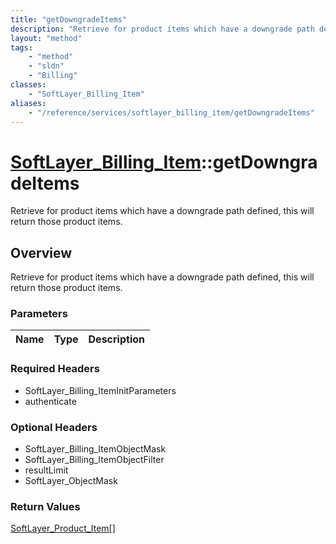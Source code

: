 ```yaml
---
title: "getDowngradeItems"
description: "Retrieve for product items which have a downgrade path defined, this will return those product items."
layout: "method"
tags:
    - "method"
    - "sldn"
    - "Billing"
classes:
    - "SoftLayer_Billing_Item"
aliases:
    - "/reference/services/softlayer_billing_item/getDowngradeItems"
---
```

# [SoftLayer_Billing_Item](/reference/services/SoftLayer_Billing_Item)::getDowngradeItems

Retrieve for product items which have a downgrade path defined, this will return those product items.


## Overview 
Retrieve for product items which have a downgrade path defined, this will return those product items.

### Parameters 
|Name | Type | Description |
| --- | --- | --- |


### Required Headers
* SoftLayer_Billing_ItemInitParameters
* authenticate

### Optional Headers
* SoftLayer_Billing_ItemObjectMask
* SoftLayer_Billing_ItemObjectFilter
* resultLimit
* SoftLayer_ObjectMask

### Return Values
<a href='/reference/datatypes/SoftLayer_Product_Item'>SoftLayer_Product_Item[] </a>

